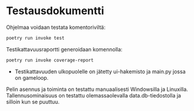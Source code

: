 # Testausdokumentti

Ohjelmaa voidaan testata komentoriviltä:  
```bash
poetry run invoke test  
```

Testikattavuusraportti generoidaan komennolla:    
```bash
poetry run invoke coverage-report  
```

- Testikattavuuden ulkopuolelle on jätetty ui-hakemisto ja main.py jossa on gameloop.  

  
Pelin asennus ja toiminta on testattu manuaalisesti Windowsilla ja Linuxilla.  
Tallennusominaisuus on testattu olemassaolevalla data.db-tiedostolla ja silloin kun se puuttuu.  

